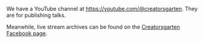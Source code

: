 We have a YouTube channel at <https://youtube.com/@creatorsgarten>. They are for publishing talks.

Meanwhile, live stream archives can be found on the [Creatorsgarten Facebook page](https://www.facebook.com/creatorsgarten/videos/).